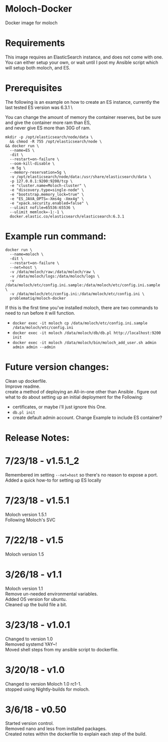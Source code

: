 # Moloch-Docker
Docker image for moloch


# Requirements
This image requires an ElasticSearch instance, and does not come with one. \
You can either setup your own, or wait until I post my Ansible script which will setup both moloch, and ES.

# Prerequisites
The following is an example on how to create an ES instance, currently the last tested ES version was 6.3.1 \

You can change the amount of memory the container reserves, but be sure and give the container more ram than ES, \
and never give ES more than 30G of ram.
```
mkdir -p /opt/elasticsearch/node/data \
  && chmod -R 755 /opt/elasticsearch/node \
&& docker run \
  --name=ES \
  -dit \
  --restart=on-failure \
  --oom-kill-disable \
  -m 5g \
  --memory-reservation=5g \
  -v /opt/elasticsearch/node/data:/usr/share/elasticsearch/data \
  -p 127.0.0.1:9200:9200/tcp \
  -e "cluster.name=Moloch-cluster" \
  -e "discovery.type=single-node" \
  -e "bootstrap.memory_lock=true" \
  -e "ES_JAVA_OPTS=-Xms4g -Xmx4g" \
  -e "xpack.security.enabled=false" \
  --ulimit nofile=65536:65536 \
  --ulimit memlock=-1:-1 \
  docker.elastic.co/elasticsearch/elasticsearch:6.3.1
```

# Example run command:
```
docker run \
  --name=moloch \
  -dit \
  --restart=on-failure \
  --net=host \
  -v /data/moloch/raw:/data/moloch/raw \
  -v /data/moloch/logs:/data/moloch/logs \
  -v /data/moloch/etc/config.ini.sample:/data/moloch/etc/config.ini.sample \
  -v /data/moloch/etc/config.ini:/data/moloch/etc/config.ini \
  problematiq/moloch-docker
```

If this is the first time you've installed moloch, there are two commands to need to run before it will function.
  - `docker exec -it moloch cp /data/moloch/etc/config.ini.sample /data/moloch/etc/config.ini`
  - `docker exec -it moloch /data/moloch/db/db.pl http://localhost:9200 init`
  - `docker exec -it moloch /data/moloch/bin/moloch_add_user.sh admin admin admin --admin`

# Future version changes:
Clean up dockerfile. \
Improve readme. \
create a method of deploying an All-in-one other than Ansible \.
figure out what to do about setting up an initial deployment for the Following:
  - certificates, or maybe i'll just ignore this One.
  - `db.pl init`
  - create default admin account.
Change Example to include ES container?

# Release Notes:
# 7/23/18 - v1.5.1_2
Remembered im setting `--net=host` so there's no reason to expose a port.
Added a quick how-to for setting up ES locally

# 7/23/18 - v1.5.1
Moloch version 1.5.1 \
Following Moloch's SVC

# 7/22/18 - v1.5
Moloch version 1.5

# 3/26/18 - v1.1
Moloch version 1.1 \
Remove un-needed environmental variables. \
Added OS version for ubuntu. \
Cleaned up the build file a bit.

# 3/23/18 - v1.0.1
Changed to version 1.0 \
Removed systemd YAY~! \
Moved shell steps from my ansible script to dockerfile.

# 3/20/18 - v1.0
Changed to version Moloch 1.0 rc1-1. \
stopped using Nightly-builds for moloch.

# 3/6/18 - v0.50
Started version control. \
Removed nano and less from installed packages. \
Created notes within the dockerfile to explain each step of the build.
